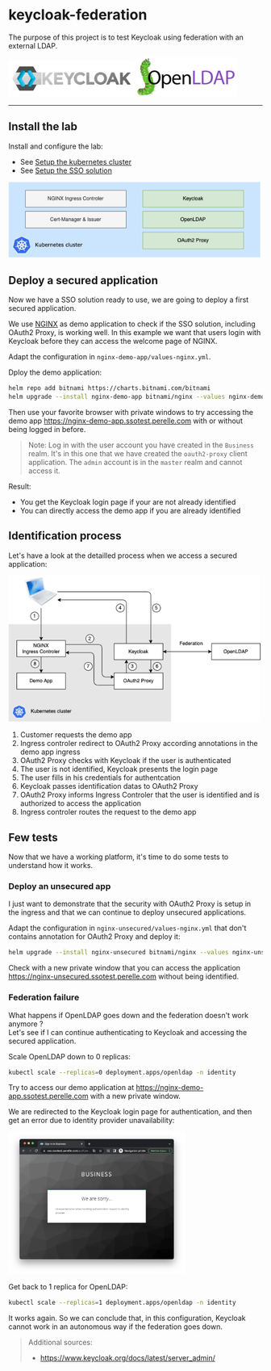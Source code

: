 # keycloak-federation

The purpose of this project is to test Keycloak using federation with an external LDAP.

<img src="docs/images/keycloak-logo.png" width="250px" /> <img src="docs/images/openldap-logo.png" width="200px" />

---

## Install the lab

Install and configure the lab:
- See [Setup the kubernetes cluster](cluster/README.md)
- See [Setup the SSO solution](lab/README.md)

<img src="docs/images/lab.png" width="500px" />

## Deploy a secured application

Now we have a SSO solution ready to use, we are going to deploy a first secured application.

We use [NGINX](https://nginx.org/en/) as demo application to check if the SSO solution, including OAuth2 Proxy, is working well. In this example we want that users login with Keycloak before they can access the welcome page of NGINX.

Adapt the configuration in `nginx-demo-app/values-nginx.yml`.

Dploy the demo application:

```bash 
helm repo add bitnami https://charts.bitnami.com/bitnami
helm upgrade --install nginx-demo-app bitnami/nginx --values nginx-demo-app/values-nginx.yml
```

Then use your favorite browser with private windows to try accessing the demo app https://nginx-demo-app.ssotest.perelle.com with or without being logged in before.

> Note: Log in with the user account you have created in the `Business` realm. It's in this one that we have created the `oauth2-proxy` client application. The `admin` account is in the `master` realm and cannot access it.

Result:
- You get the Keycloak login page if your are not already identified
- You can directly access the demo app if you are already identified 

## Identification process

Let's have a look at the detailled process when we access a secured application:

<img src="docs/images/sso-process-overview.png" width="500px" />

1. Customer requests the demo app
2. Ingress controler redirect to OAuth2 Proxy according annotations in the demo app ingress
3. OAuth2 Proxy checks with Keycloak if the user is authenticated
4. The user is not identified, Keycloak presents the login page
5. The user fills in his credentials for authentcation
6. Keycloak passes identification datas to OAuth2 Proxy
7. OAuth2 Proxy informs Ingress Controler that the user is identified and is authorized to access the application
8. Ingress controler routes the request to the demo app

## Few tests

Now that we have a working platform, it's time to do some tests to understand how it works.

### Deploy an unsecured app

I just want to demonstrate that the security with OAuth2 Proxy is setup in the ingress and that we can continue to deploy unsecured applications.

Adapt the configuration in `nginx-unsecured/values-nginx.yml` that don't contains annotation for OAuth2 Proxy and deploy it:

```bash 
helm upgrade --install nginx-unsecured bitnami/nginx --values nginx-unsecured/values-nginx.yml
```

Check with a new private window that you can access the application https://nginx-unsecured.ssotest.perelle.com without being identified.


### Federation failure

What happens if OpenLDAP goes down and the federation doesn't work anymore ?\
Let's see if I can continue authenticating to Keycloak and accessing the secured application.

Scale OpenLDAP down to 0 replicas:

```bash
kubectl scale --replicas=0 deployment.apps/openldap -n identity
```

Try to access our demo application at https://nginx-demo-app.ssotest.perelle.com with a new private window. 

We are redirected to the Keycloak login page for authentication, and then get an error due to identity provider unavailability:

<img src="docs/images/test-error-federation.png" width="350px" />

Get back to 1 replica for OpenLDAP:

```bash
kubectl scale --replicas=1 deployment.apps/openldap -n identity
```

It works again. So we can conclude that, in this configuration, Keycloak cannot work in an autonomous way if the federation goes down.

> Additional sources:
> - https://www.keycloak.org/docs/latest/server_admin/